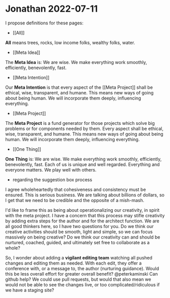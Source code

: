 # Jonathan 2022-07-11
I propose definitions for these pages:

- [[All]]  

**All** means trees, rocks, low income folks, wealthy folks, water.

- [[Meta Idea]]  

The **Meta Idea** is: We are wise. We make everything work smoothly, efficiently, benevolently, fast.

- [[Meta Intention]]  

Our **Meta Intention** is that every aspect of the [[Meta Project]] shall be ethical, wise, transparent, and humane. This means new ways of going about being human. We will incorporate them deeply, influencing everything.

- [[Meta Project]]  

The **Meta Project** is a fund generator for those projects which solve big problems or for components needed by them. Every aspect shall be ethical, wise, transparent, and humane. This means new ways of going about being human. We will incorporate them deeply, influencing everything.

- [[One Thing]]  

**One Thing** is: We are wise. We make everything work smoothly, efficiently, benevolently, fast. Each of us is unique and well regarded. Everything and everyone matters. We play well with others.

- regarding the suggestion box process

I agree wholeheartedly that cohesiveness and consistency must be ensured. This is serious business. We are talking about billions of dollars, so I get that we need to be credible and the opposite of a mish-mash.

I'd like to frame this as being about operationalizing our creativity, in spirit with the meta project. I have a concern that this process may stifle creativity by adding extra steps for the author and for the architect function. We are all good thinkers here, so I have two questions for you. Do we think our creative activities should be smooth, light and simple, so we can focus massively on being creative? Do we think our creativity can and should be nurtured, coached, guided, and ultimately set free to collaborate as a whole?

So, I wonder about adding a **vigilant editing team** watching all pushed changes and editing them as needed. With each edit, they offer a conference with, or a message to, the author (nurturing guidance). Would this be less overall effort for greater overall benefit? @peterkaminski Can github help? We could use pull requests, but would that also mean we would not be able to see the changes live, or too complicated/ridiculous if we have a staging site?